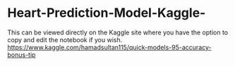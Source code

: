 # Heart-Prediction-Model-Kaggle-

This can be viewed directly on the Kaggle site where you have the option to copy and edit the notebook if you wish. https://www.kaggle.com/hamadsultan115/quick-models-95-accuracy-bonus-tip
